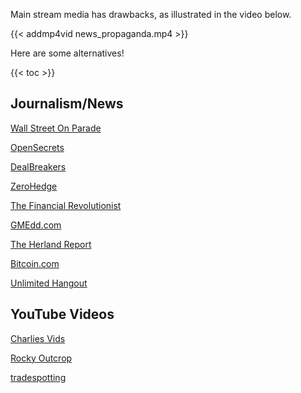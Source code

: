 Main stream media has drawbacks, as illustrated in the video below.

{{< addmp4vid news_propaganda.mp4 >}}

Here are some alternatives!

{{< toc >}}

## Journalism/News
[Wall Street On Parade](https://wallstreetonparade.com/)

[OpenSecrets](https://www.opensecrets.org/)

[DealBreakers](https://dealbreaker.com/)

[ZeroHedge](https://www.zerohedge.com/)

[The Financial Revolutionist](https://thefr.com/)

[GMEdd.com](https://gmedd.com/)

[The Herland Report](https://hannenabintuherland.com/)

[Bitcoin.com](https://news.bitcoin.com/)

[Unlimited Hangout](https://unlimitedhangout.com/)

## YouTube Videos
[Charlies Vids](https://www.youtube.com/channel/UCIDaSv47u-Y8uXfbkmEGaxw)

[Rocky Outcrop](https://www.youtube.com/rockyoutcrop)

[tradespotting](https://www.youtube.com/tradespotting)
